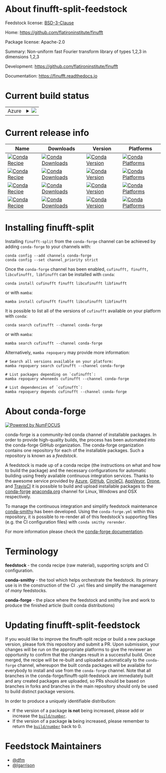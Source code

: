 About finufft-split-feedstock
=============================

Feedstock license: [BSD-3-Clause](https://github.com/conda-forge/finufft-split-feedstock/blob/main/LICENSE.txt)

Home: https://github.com/flatironinstitute/finufft

Package license: Apache-2.0

Summary: Non-uniform fast Fourier transform library of types 1,2,3 in dimensions 1,2,3

Development: https://github.com/flatironinstitute/finufft

Documentation: https://finufft.readthedocs.io

Current build status
====================


<table>
    
  <tr>
    <td>Azure</td>
    <td>
      <details>
        <summary>
          <a href="https://dev.azure.com/conda-forge/feedstock-builds/_build/latest?definitionId=22297&branchName=main">
            <img src="https://dev.azure.com/conda-forge/feedstock-builds/_apis/build/status/finufft-split-feedstock?branchName=main">
          </a>
        </summary>
        <table>
          <thead><tr><th>Variant</th><th>Status</th></tr></thead>
          <tbody><tr>
              <td>linux_64_cuda_compilerNonecuda_compiler_versionNonecxx_compiler_version12</td>
              <td>
                <a href="https://dev.azure.com/conda-forge/feedstock-builds/_build/latest?definitionId=22297&branchName=main">
                  <img src="https://dev.azure.com/conda-forge/feedstock-builds/_apis/build/status/finufft-split-feedstock?branchName=main&jobName=linux&configuration=linux%20linux_64_cuda_compilerNonecuda_compiler_versionNonecxx_compiler_version12" alt="variant">
                </a>
              </td>
            </tr><tr>
              <td>linux_64_cuda_compilernvcccuda_compiler_version11.8cxx_compiler_version11</td>
              <td>
                <a href="https://dev.azure.com/conda-forge/feedstock-builds/_build/latest?definitionId=22297&branchName=main">
                  <img src="https://dev.azure.com/conda-forge/feedstock-builds/_apis/build/status/finufft-split-feedstock?branchName=main&jobName=linux&configuration=linux%20linux_64_cuda_compilernvcccuda_compiler_version11.8cxx_compiler_version11" alt="variant">
                </a>
              </td>
            </tr><tr>
              <td>osx_64</td>
              <td>
                <a href="https://dev.azure.com/conda-forge/feedstock-builds/_build/latest?definitionId=22297&branchName=main">
                  <img src="https://dev.azure.com/conda-forge/feedstock-builds/_apis/build/status/finufft-split-feedstock?branchName=main&jobName=osx&configuration=osx%20osx_64_" alt="variant">
                </a>
              </td>
            </tr><tr>
              <td>win_64_cuda_compilerNonecuda_compiler_versionNone</td>
              <td>
                <a href="https://dev.azure.com/conda-forge/feedstock-builds/_build/latest?definitionId=22297&branchName=main">
                  <img src="https://dev.azure.com/conda-forge/feedstock-builds/_apis/build/status/finufft-split-feedstock?branchName=main&jobName=win&configuration=win%20win_64_cuda_compilerNonecuda_compiler_versionNone" alt="variant">
                </a>
              </td>
            </tr><tr>
              <td>win_64_cuda_compilernvcccuda_compiler_version11.8</td>
              <td>
                <a href="https://dev.azure.com/conda-forge/feedstock-builds/_build/latest?definitionId=22297&branchName=main">
                  <img src="https://dev.azure.com/conda-forge/feedstock-builds/_apis/build/status/finufft-split-feedstock?branchName=main&jobName=win&configuration=win%20win_64_cuda_compilernvcccuda_compiler_version11.8" alt="variant">
                </a>
              </td>
            </tr>
          </tbody>
        </table>
      </details>
    </td>
  </tr>
</table>

Current release info
====================

| Name | Downloads | Version | Platforms |
| --- | --- | --- | --- |
| [![Conda Recipe](https://img.shields.io/badge/recipe-cufinufft-green.svg)](https://anaconda.org/conda-forge/cufinufft) | [![Conda Downloads](https://img.shields.io/conda/dn/conda-forge/cufinufft.svg)](https://anaconda.org/conda-forge/cufinufft) | [![Conda Version](https://img.shields.io/conda/vn/conda-forge/cufinufft.svg)](https://anaconda.org/conda-forge/cufinufft) | [![Conda Platforms](https://img.shields.io/conda/pn/conda-forge/cufinufft.svg)](https://anaconda.org/conda-forge/cufinufft) |
| [![Conda Recipe](https://img.shields.io/badge/recipe-finufft-green.svg)](https://anaconda.org/conda-forge/finufft) | [![Conda Downloads](https://img.shields.io/conda/dn/conda-forge/finufft.svg)](https://anaconda.org/conda-forge/finufft) | [![Conda Version](https://img.shields.io/conda/vn/conda-forge/finufft.svg)](https://anaconda.org/conda-forge/finufft) | [![Conda Platforms](https://img.shields.io/conda/pn/conda-forge/finufft.svg)](https://anaconda.org/conda-forge/finufft) |
| [![Conda Recipe](https://img.shields.io/badge/recipe-libcufinufft-green.svg)](https://anaconda.org/conda-forge/libcufinufft) | [![Conda Downloads](https://img.shields.io/conda/dn/conda-forge/libcufinufft.svg)](https://anaconda.org/conda-forge/libcufinufft) | [![Conda Version](https://img.shields.io/conda/vn/conda-forge/libcufinufft.svg)](https://anaconda.org/conda-forge/libcufinufft) | [![Conda Platforms](https://img.shields.io/conda/pn/conda-forge/libcufinufft.svg)](https://anaconda.org/conda-forge/libcufinufft) |
| [![Conda Recipe](https://img.shields.io/badge/recipe-libfinufft-green.svg)](https://anaconda.org/conda-forge/libfinufft) | [![Conda Downloads](https://img.shields.io/conda/dn/conda-forge/libfinufft.svg)](https://anaconda.org/conda-forge/libfinufft) | [![Conda Version](https://img.shields.io/conda/vn/conda-forge/libfinufft.svg)](https://anaconda.org/conda-forge/libfinufft) | [![Conda Platforms](https://img.shields.io/conda/pn/conda-forge/libfinufft.svg)](https://anaconda.org/conda-forge/libfinufft) |

Installing finufft-split
========================

Installing `finufft-split` from the `conda-forge` channel can be achieved by adding `conda-forge` to your channels with:

```
conda config --add channels conda-forge
conda config --set channel_priority strict
```

Once the `conda-forge` channel has been enabled, `cufinufft, finufft, libcufinufft, libfinufft` can be installed with `conda`:

```
conda install cufinufft finufft libcufinufft libfinufft
```

or with `mamba`:

```
mamba install cufinufft finufft libcufinufft libfinufft
```

It is possible to list all of the versions of `cufinufft` available on your platform with `conda`:

```
conda search cufinufft --channel conda-forge
```

or with `mamba`:

```
mamba search cufinufft --channel conda-forge
```

Alternatively, `mamba repoquery` may provide more information:

```
# Search all versions available on your platform:
mamba repoquery search cufinufft --channel conda-forge

# List packages depending on `cufinufft`:
mamba repoquery whoneeds cufinufft --channel conda-forge

# List dependencies of `cufinufft`:
mamba repoquery depends cufinufft --channel conda-forge
```


About conda-forge
=================

[![Powered by
NumFOCUS](https://img.shields.io/badge/powered%20by-NumFOCUS-orange.svg?style=flat&colorA=E1523D&colorB=007D8A)](https://numfocus.org)

conda-forge is a community-led conda channel of installable packages.
In order to provide high-quality builds, the process has been automated into the
conda-forge GitHub organization. The conda-forge organization contains one repository
for each of the installable packages. Such a repository is known as a *feedstock*.

A feedstock is made up of a conda recipe (the instructions on what and how to build
the package) and the necessary configurations for automatic building using freely
available continuous integration services. Thanks to the awesome service provided by
[Azure](https://azure.microsoft.com/en-us/services/devops/), [GitHub](https://github.com/),
[CircleCI](https://circleci.com/), [AppVeyor](https://www.appveyor.com/),
[Drone](https://cloud.drone.io/welcome), and [TravisCI](https://travis-ci.com/)
it is possible to build and upload installable packages to the
[conda-forge](https://anaconda.org/conda-forge) [anaconda.org](https://anaconda.org/)
channel for Linux, Windows and OSX respectively.

To manage the continuous integration and simplify feedstock maintenance
[conda-smithy](https://github.com/conda-forge/conda-smithy) has been developed.
Using the ``conda-forge.yml`` within this repository, it is possible to re-render all of
this feedstock's supporting files (e.g. the CI configuration files) with ``conda smithy rerender``.

For more information please check the [conda-forge documentation](https://conda-forge.org/docs/).

Terminology
===========

**feedstock** - the conda recipe (raw material), supporting scripts and CI configuration.

**conda-smithy** - the tool which helps orchestrate the feedstock.
                   Its primary use is in the construction of the CI ``.yml`` files
                   and simplify the management of *many* feedstocks.

**conda-forge** - the place where the feedstock and smithy live and work to
                  produce the finished article (built conda distributions)


Updating finufft-split-feedstock
================================

If you would like to improve the finufft-split recipe or build a new
package version, please fork this repository and submit a PR. Upon submission,
your changes will be run on the appropriate platforms to give the reviewer an
opportunity to confirm that the changes result in a successful build. Once
merged, the recipe will be re-built and uploaded automatically to the
`conda-forge` channel, whereupon the built conda packages will be available for
everybody to install and use from the `conda-forge` channel.
Note that all branches in the conda-forge/finufft-split-feedstock are
immediately built and any created packages are uploaded, so PRs should be based
on branches in forks and branches in the main repository should only be used to
build distinct package versions.

In order to produce a uniquely identifiable distribution:
 * If the version of a package **is not** being increased, please add or increase
   the [``build/number``](https://docs.conda.io/projects/conda-build/en/latest/resources/define-metadata.html#build-number-and-string).
 * If the version of a package **is** being increased, please remember to return
   the [``build/number``](https://docs.conda.io/projects/conda-build/en/latest/resources/define-metadata.html#build-number-and-string)
   back to 0.

Feedstock Maintainers
=====================

* [@dfm](https://github.com/dfm/)
* [@lgarrison](https://github.com/lgarrison/)

